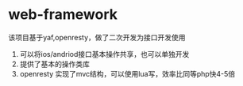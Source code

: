 # web-framework
该项目基于yaf,openresty，做了二次开发为接口开发使用
>
1. 可以将ios/andriod接口基本操作共享，也可以单独开发
2. 提供了基本的操作类库
3. openresty 实现了mvc结构，可以使用lua写，效率比同等php快4-5倍
